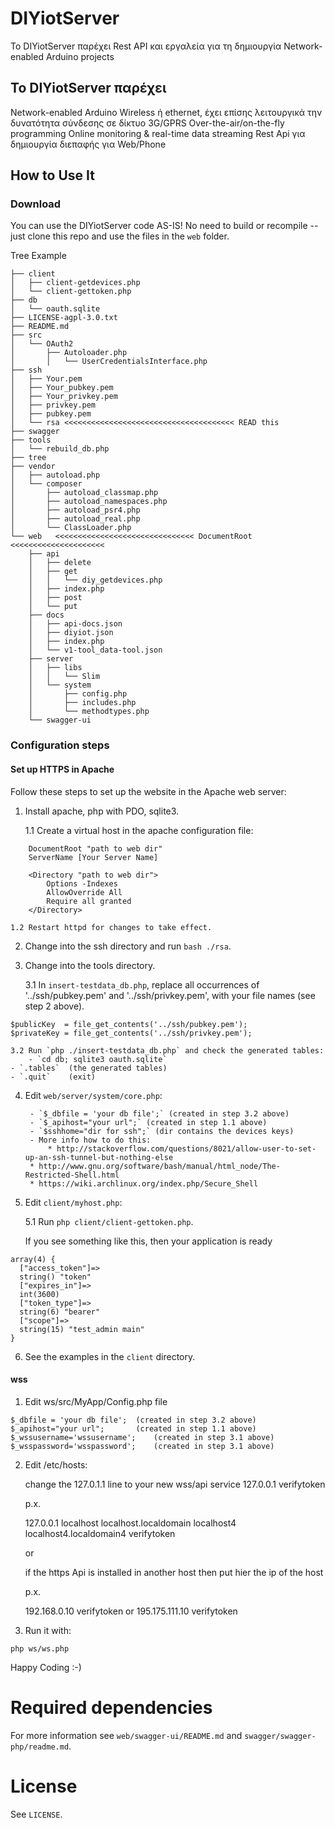 # DIYiotServer

Το DIYiotServer παρέχει Rest API και εργαλεία για τη δημιουργία Network-enabled Arduino projects


## To DIYiotServer παρέχει


Network-enabled Arduino
	Wireless ή  ethernet, έχει επίσης λειτουργικά την δυνατότητα σύνδεσης σε δίκτυο 3G/GPRS
Over-the-air/on-the-fly programming
Online monitoring & real-time data streaming
Rest Api για δημιουργία διεπαφής για Web/Phone

## How to Use It

### Download
You can use the DIYiotServer code AS-IS! No need to build or recompile -- just clone this repo and use the files in the `web` folder.  

Tree Example
```
├── client
│   ├── client-getdevices.php
│   └── client-gettoken.php
├── db
│   └── oauth.sqlite
├── LICENSE-agpl-3.0.txt
├── README.md
├── src
│   └── OAuth2
│       ├── Autoloader.php
│       │   └── UserCredentialsInterface.php
├── ssh
│   ├── Your.pem
│   ├── Your_pubkey.pem
│   ├── Your_privkey.pem
│   ├── privkey.pem
│   ├── pubkey.pem
│   └── rsa <<<<<<<<<<<<<<<<<<<<<<<<<<<<<<<<<<<<<< READ this
├── swagger
├── tools
│   └── rebuild_db.php
├── tree
├── vendor
│   ├── autoload.php
│   └── composer
│       ├── autoload_classmap.php
│       ├── autoload_namespaces.php
│       ├── autoload_psr4.php
│       ├── autoload_real.php
│       └── ClassLoader.php
└── web   <<<<<<<<<<<<<<<<<<<<<<<<<<<<<<< DocumentRoot <<<<<<<<<<<<<<<<<<<<<
    ├── api
    │   ├── delete
    │   ├── get
    │   │   └── diy_getdevices.php
    │   ├── index.php
    │   ├── post
    │   └── put
    ├── docs
    │   ├── api-docs.json
    │   ├── diyiot.json
    │   ├── index.php
    │   └── v1-tool_data-tool.json
    ├── server
    │   ├── libs
    │   │   └── Slim
    │   └── system
    │       ├── config.php
    │       ├── includes.php
    │       └── methodtypes.php
    └── swagger-ui
```
### Configuration steps

#### Set up HTTPS in Apache

Follow these steps to set up the website in the Apache web server:

1. Install apache, php with PDO, sqlite3.

    1.1 Create a virtual host in the apache configuration file:

```
    DocumentRoot "path to web dir"
    ServerName [Your Server Name]
    
    <Directory "path to web dir">
        Options -Indexes
        AllowOverride All
        Require all granted
    </Directory>
```

    1.2 Restart httpd for changes to take effect.

2. Change into the ssh directory and run `bash ./rsa`.

3. Change into the tools directory.

    3.1 In `insert-testdata_db.php`, replace all occurrences of '../ssh/pubkey.pem' and '../ssh/privkey.pem', with your file names (see step 2 above).

````
$publicKey  = file_get_contents('../ssh/pubkey.pem');
$privateKey = file_get_contents('../ssh/privkey.pem');
````

    3.2 Run `php ./insert-testdata_db.php` and check the generated tables:
        - `cd db; sqlite3 oauth.sqlite`
	- `.tables`  (the generated tables)
	- `.quit`    (exit)
4. Edit `web/server/system/core.php`:

        - `$_dbfile = 'your db file';` (created in step 3.2 above)
        - `$_apihost="your url";` (created in step 1.1 above)
        - `$sshhome="dir for ssh";` (dir contains the devices keys)
        - More info how to do this:
            * http://stackoverflow.com/questions/8021/allow-user-to-set-up-an-ssh-tunnel-but-nothing-else
	    * http://www.gnu.org/software/bash/manual/html_node/The-Restricted-Shell.html
	    * https://wiki.archlinux.org/index.php/Secure_Shell

5. Edit `client/myhost.php`:

     5.1 Run `php client/client-gettoken.php`.

	If you see something like this, then your application is ready
````
array(4) {
  ["access_token"]=>
  string() "token"
  ["expires_in"]=>
  int(3600)
  ["token_type"]=>
  string(6) "bearer"
  ["scope"]=>
  string(15) "test_admin main"
}
````

6. See the examples in the `client` directory.

#### wss

1. Edit ws/src/MyApp/Config.php file

````
$_dbfile = 'your db file'; 	(created in step 3.2 above)
$_apihost="your url"; 		(created in step 1.1 above)	
$_wssusername='wssusername'; 	(created in step 3.1 above)
$_wsspassword='wsspassword';	(created in step 3.1 above)
````

2. Edit /etc/hosts:

	change the 127.0.1.1 line to your new wss/api service
	127.0.0.1 <old names>  verifytoken 

	p.x.

	127.0.0.1   localhost localhost.localdomain localhost4 localhost4.localdomain4 verifytoken

	or 

	
	if the https Api is  installed in another host
	then put hier the  ip of the host
	
	p.x.

	192.168.0.10   verifytoken or 195.175.111.10 verifytoken


2. Run it with:
````
php ws/ws.php
````

Happy Coding :-)


# Required dependencies

For more information see `web/swagger-ui/README.md` and `swagger/swagger-php/readme.md`.

# License

  See `LICENSE`.
